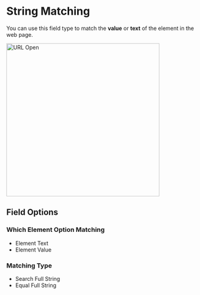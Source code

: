 # String Matching

You can use this field type to match the **value** or **text** of the element in the web page.

<img src="/image/string-matching-01.png" width="400" height="400" alt="URL Open">

## Field Options

### Which Element Option Matching

- Element Text
- Element Value

### Matching Type

- Search Full String
- Equal Full String